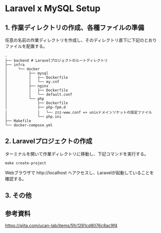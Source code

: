 # Laravel x MySQL Setup

## 1. 作業ディレクトリの作成、各種ファイルの準備

任意の名前の作業ディレクトリを作成し、そのディレクトリ直下に下記のとおりファイルを配置する。
```
.
├── backend # Laravelプロジェクトのルートディレクトリ
├── infra
│     └── docker
│          ├── mysql
│          │   ├── Dockerfile
│          │   └── my.cnf
│          ├── nginx
│          │   ├── Dockerfile
│          │   └── default.conf
│          └── php
│              ├── Dockerfile
│              ├── php-fpm.d
│              │   └── zzz-www.conf => unixドメインソケットの設定ファイル
│              └── php.ini
├── Makefile
└── docker-compose.yml
```

## 2. Laravelプロジェクトの作成

ターミナルを開いて作業ディレクトリに移動し、下記コマンドを実行する。
```
make create-project
```
Webブラウザで http://localhost へアクセスし、Laravelが起動していることを確認する。

## 3. その他

## 参考資料

https://qiita.com/ucan-lab/items/5fc1281cd8076c8ac9f4
